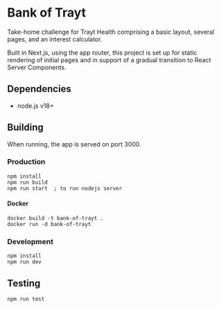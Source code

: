 # Bank of Trayt

Take-home challenge for Trayt Health comprising a basic layout, several pages, and an interest calculator.

Built in Next.js, using the app router, this project is set up for static rendering of initial pages and 
in support of a gradual transition to React Server Components.

## Dependencies
- node.js v18+

## Building

When running, the app is served on port 3000.

### Production
```
npm install
npm run build
npm run start  ; to run nodejs server
```

#### Docker
```
docker build -t bank-of-trayt .
docker run -d bank-of-trayt
```

### Development
```
npm install
npm run dev
```

## Testing
```
npm run test
```
